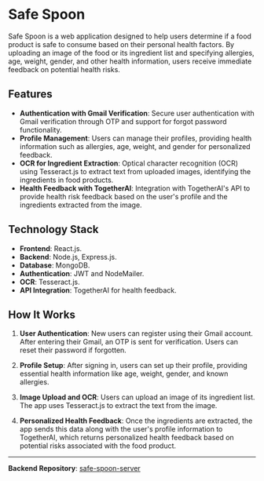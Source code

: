 # Safe Spoon

Safe Spoon is a web application designed to help users determine if a food product is safe to consume based on their personal health factors. By uploading an image of the food or its ingredient list and specifying allergies, age, weight, gender, and other health information, users receive immediate feedback on potential health risks.

## Features

- **Authentication with Gmail Verification**: Secure user authentication with Gmail verification through OTP and support for forgot password functionality.
- **Profile Management**: Users can manage their profiles, providing health information such as allergies, age, weight, and gender for personalized feedback.
- **OCR for Ingredient Extraction**: Optical character recognition (OCR) using Tesseract.js to extract text from uploaded images, identifying the ingredients in food products.
- **Health Feedback with TogetherAI**: Integration with TogetherAI's API to provide health risk feedback based on the user's profile and the ingredients extracted from the image.

## Technology Stack

- **Frontend**: React.js.
- **Backend**: Node.js, Express.js.
- **Database**: MongoDB.
- **Authentication**: JWT and NodeMailer.
- **OCR**: Tesseract.js.
- **API Integration**: TogetherAI for health feedback.

## How It Works

1. **User Authentication**: New users can register using their Gmail account. After entering their Gmail, an OTP is sent for verification. Users can reset their password if forgotten.

2. **Profile Setup**: After signing in, users can set up their profile, providing essential health information like age, weight, gender, and known allergies.

3. **Image Upload and OCR**: Users can upload an image of its ingredient list. The app uses Tesseract.js to extract the text from the image.

4. **Personalized Health Feedback**: Once the ingredients are extracted, the app sends this data along with the user's profile information to TogetherAI, which returns personalized health feedback based on potential risks associated with the food product.

---

**Backend Repository**: [safe-spoon-server](https://github.com/uttamkn/safe-spoon-server.git)
